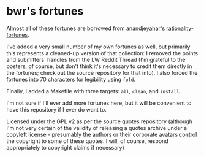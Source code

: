# bwr's fortunes

Almost all of these fortunes are borrowed from [anandjeyahar's
 rationality-fortunes](https://github.com/emofeedback/rationality-fortunes).

I've added a very small number of my own fortunes as well, but primarily
this represents a cleaned-up version of that collection: I removed
the points and submitters' handles from the LW Reddit Thread (I'm
grateful to the posters, of course, but don't think it's necessary
to credit them directly in the fortunes; check out the source
repository for that info). I also forced the fortunes into 70
characters for legibility using `fold`.

Finally, I added a Makefile with three targets: `all`, `clean`, and `install`.

I'm not sure if I'll ever add more fortunes here, but it will be convenient
to have this repository if I ever do want to.

Licensed under the GPL v2 as per the source quotes repository (although
I'm not very certain of the validity of releasing a quotes archive
under a copyleft license - presumably the authors or their corporate avatars
control the copyright to some of these quotes. I will, of course, respond
appropriately to copyright claims if necessary)
